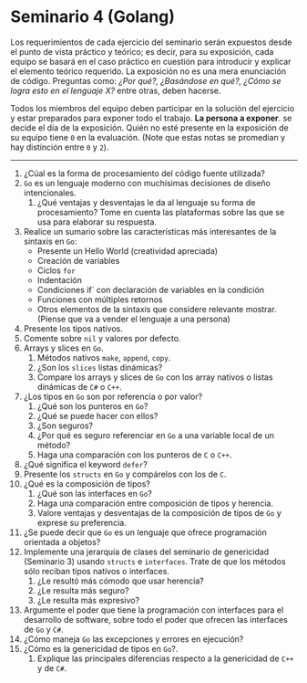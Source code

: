 # Seminario 4 (Golang)

Los requerimientos de cada ejercicio del seminario serán expuestos desde el punto de vista práctico y teórico; es decir, para su exposición, cada equipo se basará en el caso práctico en cuestión para introducir y explicar el elemento teórico requerido. La exposición no es una mera enunciación de código. Preguntas como: _¿Por qué?, ¿Basándose en qué?, ¿Cómo se logra esto en el lenguaje X?_ entre otras, deben hacerse.

Todos los miembros del equipo deben participar en la solución del ejercicio y estar preparados para exponer todo el trabajo. **La persona a exponer**. se decide el día de la exposición. Quién no esté presente en la exposición de su equipo tiene `0` en la evaluación. (Note que estas notas se promedian y hay distinción entre `0` y `2`).

---

1. ¿Cúal es la forma de procesamiento del código fuente utilizada?
1. `Go` es un lenguaje moderno con muchísimas decisiones de diseño intencionales.
    1. ¿Qué ventajas y desventajas le da al lenguaje su forma de procesamiento? Tome en cuenta las plataformas sobre las que se usa para elaborar su respuesta.
1. Realice un sumario sobre las características más interesantes de la sintaxis en `Go`:
    * Presente un Hello World (creatividad apreciada)
    * Creación de variables
    * Ciclos `for`
    * Indentación
    * Condiciones  if` con declaración de variables en la condición
    * Funciones con múltiples retornos
    * Otros elementos de la sintaxis que considere relevante mostrar. (Piense que va a vender el lenguaje a una persona)
1. Presente los tipos nativos.
1. Comente sobre `nil` y valores por defecto.
1. Arrays y slices en `Go`.
    1. Métodos nativos `make`, `append`, `copy`.
    1. ¿Son los `slices` listas dinámicas?
    1. Compare los arrays y slices de `Go` con los array nativos o listas dinámicas de `C#` o `C++`.
1. ¿Los tipos en `Go` son por referencia o por valor?
    1. ¿Qué son los punteros en `Go`?
    1. ¿Qué se puede hacer con ellos?
    1. ¿Son seguros?
    1. ¿Por qué es seguro referenciar en `Go` a una variable local de un método?
    1. Haga una comparación con los punteros de `C` o `C++`.
1. ¿Qué significa el keyword `defer`?
1. Presente los `structs` en `Go` y compárelos con los de `C`.
1. ¿Qué es la composición de tipos?
    1. ¿Qué son las interfaces en `Go`?
    1. Haga una comparación entre composición de tipos y herencia.
    1. Valore ventajas y desventajas de la composición de tipos de `Go` y exprese su preferencia.
1. ¿Se puede decir que `Go` es un lenguaje que ofrece programación orientada a objetos?
1. Implemente una jerarquía de clases del seminario de genericidad (Seminario 3) usando `structs` e `interfaces`. Trate de que los métodos sólo reciban tipos nativos o interfaces.
    1. ¿Le resultó más cómodo que usar herencia?
    1. ¿Le resulta más seguro?
    1. ¿Le resulta más expresivo?
1. Argumente el poder que tiene la programación con interfaces para el desarrollo de software, sobre todo el poder que ofrecen las interfaces de `Go` y `C#`.
1. ¿Cómo maneja `Go` las excepciones y errores en ejecución?
1. ¿Cómo es la genericidad de tipos en `Go`?.
    1. Explique las principales diferencias respecto a la genericidad de `C++` y de `C#`.
